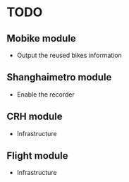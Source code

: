 TODO
====================
Mobike module
---------------------
* Output the reused bikes information

Shanghaimetro module
----------------------------
* Enable the recorder

CRH module
---------------------
* Infrastructure

Flight module
--------------------
* Infrastructure
